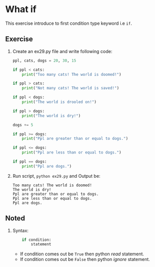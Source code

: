 # What if

This exercise introduce to first condition type keyword i.e `if`.

## Exercise

1. Create an ex29.py file and write following code:
    ```py
    ppl, cats, dogs = 20, 30, 15

    if ppl < cats:
        print("Too many cats! The world is doomed!")

    if ppl > cats:
        print("Not many cats! The world is saved!")

    if ppl < dogs:
        print("The world is drooled on!")

    if ppl > dogs:
        print("The world is dry!")

    dogs += 5

    if ppl >= dogs:
        print("Ppl are greater than or equal to dogs.")

    if ppl <= dogs:
        print("Ppl are less than or equal to dogs.")

    if ppl == dogs:
        print("Ppl are dogs.")
    ```
2. Run script, `python ex29.py` and Output be:
    ```
    Too many cats! The world is doomed!
    The world is dry!
    Ppl are greater than or equal to dogs.
    Ppl are less than or equal to dogs.
    Ppl are dogs.
    ```

## Noted

1. Syntax:
    ```py
        if condition:
            statement
    ```
    - If condition comes out be `True` then python *read* statement.
    - If condition comes out be `False` then python *ignore* statement.
